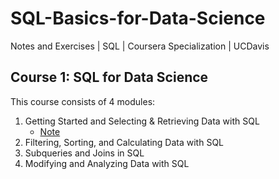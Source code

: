 # SQL-Basics-for-Data-Science
Notes and Exercises | SQL | Coursera Specialization | UCDavis

## Course 1: SQL for Data Science
This course consists of 4 modules:
1. Getting Started and Selecting & Retrieving Data with SQL
    - [Note](./SQL%20for%20Data%20Science/note_week1.md)
3. Filtering, Sorting, and Calculating Data with SQL
4. Subqueries and Joins in SQL
5. Modifying and Analyzing Data with SQL
